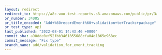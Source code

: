 ```yaml
---
layout: redirect
redirect_to: https://a8c-woo-test-reports.s3.amazonaws.com/public/pr/34005/api/index.html
pr_number: 34005
pr_title_encoded: "Add+%60recordEvent%60+validation+to+Tracks+package"
pr_test_type: api
last_published: "2022-08-01 14:43:46 +0000"
commit_sha: a90dde0ef52fbb3461855688cfa04d1865e968ec
commit_message: "Fix type"
branch_name: add/validation_for_event_tracking
---
```

